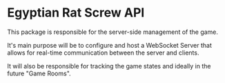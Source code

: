 # Egyptian Rat Screw API

This package is responsible for the server-side management of the game.

It's main purpose will be to configure and host a WebSocket Server that
allows for real-time communication between the server and clients.

It will also be responsible for tracking the game states and ideally
in the future "Game Rooms".
